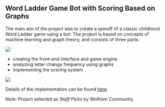 ## Word Ladder Game Bot with Scoring Based on Graphs

The main aim of the project was to create a spinoff of a classic childhood Word Ladder game using a bot. The project is based on concepts of machine learning and graph theory, and consists of three parts:

<img src="https://community.wolfram.com//c/portal/getImageAttachment?filename=gif1.gif&userId=900628">

* creating the front-end interface and game engine
* analyzing letter change frequency using graphs
* implementing the scoring system

<img src="https://community.wolfram.com//c/portal/getImageAttachment?filename=gifofbot.gif&userId=900628">

Details of the implementation can be found [here](https://community.wolfram.com/groups/-/m/t/908570).

Note: Project selected as *Staff Picks* by Wolfram Community. 
